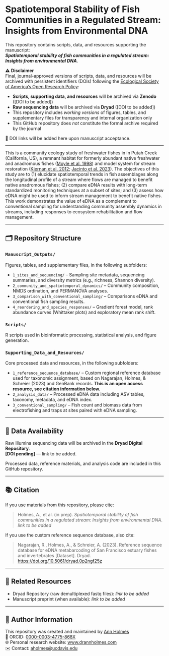 # Spatiotemporal Stability of Fish Communities in a Regulated Stream: Insights from Environmental DNA

This repository contains scripts, data, and resources supporting the manuscript:  
**_Spatiotemporal stability of fish communities in a regulated stream: Insights from environmental DNA_**.

⚠️ **Disclaimer**  
Final, journal-approved versions of scripts, data, and resources will be archived with persistent identifiers (DOIs) following the [Ecological Society of America’s Open Research Policy](https://esa.org/publications/data-policy/):

- **Scripts, supporting data, and resources** will be archived via **Zenodo** ([DOI to be added])
- **Raw sequencing data** will be archived via **Dryad** ([DOI to be added])
- This repository includes *working versions* of figures, tables, and supplementary files for transparency and internal organization only
- This GitHub repository does *not* constitute the formal archive required by the journal

🔗 DOI links will be added here upon manuscript acceptance.

---

This is a community ecology study of freshwater fishes in in Putah Creek (California, US), a remnant habitat for formerly abundant native freshwater and anadromous fishes ([Moyle et al. 1998](https://doi.org/10.1577/1548-8446(1998)023%3C0006:FHADJF%3E2.0.CO;2)) and model system for stream restoration ([Kiernan et al. 2012](https://doi.org/10.1890/11-0480.1); [Jacinto et al. 2023](https://doi.org/10.1002/eap.2868)). The objectives of this study are to (1) elucidate spatiotemporal trends in fish assemblages along the longitudinal profile of a stream where flows are managed to benefit native anadromous fishes; (2) compare eDNA results with long-term standardized monitoring techniques at a subset of sites; and (3) assess how eDNA might be used to inform stream management to benefit native fishes. This work demonstrates the value of eDNA as a complement to conventional sampling for understanding community assembly dynamics in streams, including responses to ecosystem rehabilitation and flow management.

---

## 🗂️ Repository Structure

### `Manuscript_Outputs/`
  Figures, tables, and supplementary files, in the following subfolders:
  - `1_sites_and_sequencing/` – Sampling site metadata, sequencing summaries, and diversity metrics (e.g., richness, Shannon diversity).
  - `2_community_and_spatiotemporal_dynamics/` – Community composition, NMDS ordination, and PERMANOVA analyses.
  - `3_comparison_with_conventional_sampling/` – Comparisons eDNA and conventional fish sampling results.
  - `4_reordering_and_species_responses/` – Gradient forest model, rank abundance curves (Whittaker plots) and exploratory mean rank shift.

### `Scripts/`  
  R scripts used in bioinformatic processing, statistical analysis, and figure generation.

### `Supporting_Data_and_Resources/`  
  Core processed data and resources, in the following subfolders:
  - `1_reference_sequence_database/` – Custom regional reference database used for taxonomic assignment, based on Nagarajan, Holmes, & Schreier (2023) and GenBank records. **This is an open access resource, see citation information below.**
  - `2_analysis_data/` – Processed eDNA data including ASV tables, taxonomy, metadata, and eDNA index.
  - `3_conventional_sampling/` – Fish count and biomass data from electrofishing and traps at sites paired with eDNA sampling.

---

## 💾 Data Availability

Raw Illumina sequencing data will be archived in the **Dryad Digital Repository**.  
**[DOI pending]** — link to be added.

Processed data, reference materials, and analysis code are included in this GitHub repository.

---

## 📚 Citation

If you use materials from this repository, please cite:

> Holmes, A., et al. (in prep). *Spatiotemporal stability of fish communities in a regulated stream: Insights from environmental DNA*. _link to be added_ 

If you use the custom reference sequence database, also cite:

> Nagarajan, R., Holmes, A., & Schreier, A. (2023). Reference sequence database for eDNA metabarcoding of San Francisco estuary fishes and invertebrates [Dataset]. Dryad. https://doi.org/10.5061/dryad.0p2ngf25z

---

## 🔗 Related Resources

- Dryad Repository (raw demultiplexed fastq files): _link to be added_
- Manuscript preprint (when available): _link to be added_

---

## 📝 Author Information

This repository was created and maintained by [Ann Holmes](https://www.drannholmes.com)  
🔗 ORCID: [0000-0003-4775-868X](https://orcid.org/0000-0003-4775-868X)  
🌐 Personal research website: www.drannholmes.com  
✉️ Contact: aholmes@ucdavis.edu
